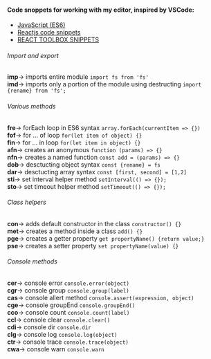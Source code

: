 #### Code snoppets for working with my editor, inspired by VSCode:
 - [JavaScript (ES6)](https://github.com/xabikos/vscode-javascript)
 - [Reactjs code snippets](https://marketplace.visualstudio.com/items?itemName=xabikos.ReactSnippets)
 - [REACT TOOLBOX SNIPPETS](https://marketplace.visualstudio.com/items?itemName=alechp.react-toolbox-snippets)

###### Import and export 
__imp__→	imports entire module ```import fs from 'fs'```    
__imd__→	imports only a portion of the module using destructing ```import {rename} from 'fs';```    


###### Various methods
__fre__→	forEach loop in ES6 syntax ```array.forEach(currentItem => {})```   
__fof__→	for ... of loop ```for(let item of object) {}```    
__fin__→	for ... in loop ```for(let item in object) {}```    
__afn__→	creates an anonymous ```function (params) => {}```    
__nfn__→	creates a named function ```const add = (params) => {}```    
__dob__→	desctucting object syntax ```const {rename} = fs```                  
__dar__→	desctucting array syntax ```const [first, second] = [1,2]```    
__sti__→	set interval helper method ```setInterval(() => {});```    
__sto__→	set timeout helper method ```setTimeout(() => {});```    


###### Class helpers
__con__→	adds default constructor in the class ```constructor() {}```   
__met__→	creates a method inside a class ```add() {}```    
__pge__→	creates a getter property ```get propertyName() {return value;}```    
__pse__→	creates a setter property ```set propertyName(value) {}```    

###### Console methods
__cer__→	console error ```console.error(object)```    
__cgr__→	console group ```console.group(label)```    
__cas__→	console allert method ```console.assert(expression, object)```    
__cge__→	console groupEnd ```console.groupEnd()```    
__cco__→	console count ```console.count(label)```    
__ccl__→	console clear ```console.clear()```    
__cdi__→	console dir ```console.dir```    
__clg__→	console log ```console.log(object)```    
__ctr__→	console trace ```console.trace(object)```    
__cwa__→	console warn ```console.warn```    
